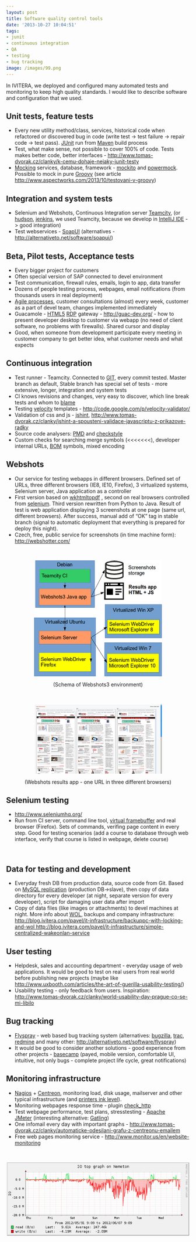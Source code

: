 ```yaml
---
layout: post
title: Software quality control tools
date: '2013-10-27 10:04:51'
tags:
- junit
- continuous integration
- QA
- testing
- bug tracking
image: /images/99.png
---
```

In IVITERA, we deployed and configured many automated tests and monitoring to keep high quality standards. I would like to describe software and configuration that we used.

<h2>Unit tests, feature tests</h2>
<ul>
<li>Every new utility method/class, services, historical code when refactored or discovered bug in code (write test -> test failure -> repair code -> test pass). <a href="http://junit.org/">JUnit</a> run from <a href="http://maven.apache.org/">Maven</a> build process</li>
<li>Test, what make sense, not possible to cover 100% of code. Tests makes better code, better interfaces - <a href="http://www.tomas-dvorak.cz/clanky/k-cemu-dohaje-nejaky-junit-testy">http://www.tomas-dvorak.cz/clanky/k-cemu-dohaje-nejaky-junit-testy</a></li>
<li><a href="http://en.wikipedia.org/wiki/Mock_object">Mocking</a> services, database, framework - <a href="http://code.google.com/p/mockito/">mockito</a> and <a href="http://code.google.com/p/powermock/">powermock</a>. Possible to mock in pure <a href="http://groovy.codehaus.org/">Groovy</a> (see article <a href="http://www.aspectworks.com/2013/10/testovani-v-groovy">http://www.aspectworks.com/2013/10/testovani-v-groovy</a>)</li>
</ul>
<h2>Integration and system tests</h2>
<ul>
<li>Selenium and Webshots, Continuous Integration server <a href="http://www.jetbrains.com/teamcity/">Teamcity</a>, (or <a href="http://hudson-ci.org/">hudson</a>, <a href="http://jenkins-ci.org/">jenkins</a>, we used Teamcity, because we develop in <a href="http://www.jetbrains.com/idea/">IntelliJ IDE</a> -> good integration)</li>
<li>Test webservices - <a href="http://www.soapui.org/">SoapUI</a> (alternatives - <a href="http://alternativeto.net/software/soapui/">http://alternativeto.net/software/soapui/</a>)</li>
</ul>
<h2>Beta, Pilot tests, Acceptance tests</h2>
<ul>
<li>Every bigger project for customers</li>
<li>Often special version of SAP connected to devel environment</li>
<li>Test communication, firewall rules, emails, login to app, data transfer</li>
<li>Dozens of people testing process, webpages, email notifications (from thousands users in real deployment)</li>
<li><a href="http://en.wikipedia.org/wiki/Agile_software_development">Agile processes</a>, customer consultations (almost) every week, customer as a part of devel team, changes implemented immediately</li>
<li>Guacamole - <a href="http://en.wikipedia.org/wiki/HTML5">HTML5</a> <a href="http://en.wikipedia.org/wiki/Remote_Desktop_Protocol">RDP</a> gateway - <a href="http://guac-dev.org/">http://guac-dev.org/</a> - how to present developer desktop to customer via webapp (no need of client software, no problems with firewalls). Shared cursor and display</li>
<li>Good, when someone from development participate every meeting in customer company to get better idea, what customer needs and what expects</li>
</ul>
<h2>Continuous integration</h2>
<ul>
<li>Test runner - Teamcity. Connected to <a href="http://git-scm.com/">GIT</a>, every commit tested. Master branch as default, Stable branch has special set of tests - more extensive, longer, integration and system tests</li>
<li>CI knows revisions and changes, very easy to discover, which line break tests and whom to <a href="https://www.kernel.org/pub/software/scm/git/docs/git-blame.html">blame</a></li>
<li>Testing <a href="http://velocity.apache.org/">velocity</a> templates - <a href="http://code.google.com/p/velocity-validator/">http://code.google.com/p/velocity-validator/</a></li>
<li>Validation of css and js - <a href="http://www.jshint.com/">jshint</a>, <a href="http://www.tomas-dvorak.cz/clanky/jshint-a-spousteni-validace-javascriptu-z-prikazove-radky"> http://www.tomas-dvorak.cz/clanky/jshint-a-spousteni-validace-javascriptu-z-prikazove-radky </a></li>
<li>Source code analysers: <a href="http://pmd.sourceforge.net/">PMD</a> and <a href="http://checkstyle.sourceforge.net/">checkstyle</a></li>
<li>Custom checks for searching merge symbols (<<<<<<<), developer internal URLs, <a href="http://cs.wikipedia.org/wiki/Byte_order_mark">BOM</a> symbols, mixed encoding</li>
</ul>
<h2>Webshots</h2>
<ul>
<li>Our service for testing webapps in different browsers. Defined set of URLs, three different browsers (IE8, IE10, Firefox), 3 virtualized systems, Selenium server, Java application as a controller</li>
<li>First version based on <a href="http://code.google.com/p/wkhtmltopdf/">wkhtmltopdf</a> , second on real browsers controlled from <a href="http://www.seleniumhq.org/">selenium</a>. Third version rewritten from Python to Java. Result of test is web application displaying 3 screenshots at one page (same url, different browsers). After success, manual add of “OK” tag in stable branch (signal to automatic deployment that everything is prepared for deploy this night).</li>
<li>Czech, free, public service for screenshots (in time machine form): <a href="http://webshotter.com/">http://webshotter.com/</a></li>
</ul>
<div> </div>
<p><img style="display: block; margin-left: auto; margin-right: auto;" src="/images/386.png" alt="" width="350" height="316" /></p>
<p style="text-align: center;">(Schema of Webshots3 environment)</p>
<p> </p>
<p><img style="display: block; margin-left: auto; margin-right: auto;" src="/images/387.png" alt="" width="350" height="190" /></p>
<p style="text-align: center;">(Webshots results app - one URL in three different browsers)</p>
<h2>Selenium testing</h2>
<ul>
<li><a href="http://www.seleniumhq.org/">http://www.seleniumhq.org/</a></li>
<li>Run from CI server, command line tool, <a href="http://en.wikipedia.org/wiki/Xvfb">virtual framebuffer</a> and real browser (Firefox). Sets of commands, verifing page content in every step. Good for testing scenarios (add a course to database through web interface, verify that course is listed in webpage, delete course)</li>
</ul>
<div> </div>
<h2>Data for testing and development</h2>
<ul>
<li>Everyday fresh DB from production data, source code from Git. Based on <a href="http://dev.mysql.com/doc/refman/5.0/en/replication.html">MySQL replication</a> (production DB->slave), then copy of data directory for every developer (at night, separate version for every developer), script for damaging user data after import</li>
<li>Copy of data files (like images or attachments) to devel machines at night. More info about <a href="http://en.wikipedia.org/wiki/Wake-on-LAN">WOL</a>, backups and company infrastructure: <a href="http://blog.ivitera.com/pavel/it-infrastructure/backuppc-with-locking-and-wol"> http://blog.ivitera.com/pavel/it-infrastructure/backuppc-with-locking-and-wol </a> <a href="http://blog.ivitera.com/pavel/it-infrastructure/simple-centralized-wakeonlan-service"> http://blog.ivitera.com/pavel/it-infrastructure/simple-centralized-wakeonlan-service</a></li>
</ul>
<h2>User testing</h2>
<ul>
<li>Helpdesk, sales and accounting department - everyday usage of web applications. It would be good to test on real users from real world before publishing new projects (maybe like <a href="http://www.uxbooth.com/articles/the-art-of-guerilla-usability-testing/">http</a><a href="http://www.uxbooth.com/articles/the-art-of-guerilla-usability-testing/">://www.uxbooth.com/articles/the-art-of-guerilla-usability-testing/</a>)</li>
<li>Usability testing - only feedback from users. Inspiration: <a href="http://www.tomas-dvorak.cz/clanky/world-usability-day-prague-co-se-mi-libilo"> http://www.tomas-dvorak.cz/clanky/world-usability-day-prague-co-se-mi-libilo</a></li>
</ul>
<h2>Bug tracking</h2>
<ul>
<li><a href="http://flyspray.org">Flyspray</a> - web based bug tracking system (alternatives: <a href="http://www.bugzilla.org/">bugzilla</a>, <a href="http://trac.edgewall.org/">trac</a>, <a href="http://www.redmine.org/">redmine</a> and many other: <a href="http://alternativeto.net/software/flyspray/">http://alternativeto.net/software/flyspray</a>)</li>
<li>It would be good to consider another solutions - good experience from other projects - <a href="https://basecamp.com/">basecamp</a> (payed, mobile version, comfortable UI, intuitive, not only bugs - complete project life cycle, great notifications)</li>
</ul>
<h2>Monitoring infrastructure</h2>
<ul>
<li><a href="http://www.nagios.org/">Nagios</a> + <a href="http://www.centreon.com/">Centreon</a>, monitoring load, disk usage, mailserver and other typical infrastructure (and <a href="http://www.tomas-dvorak.cz/clanky/monitorovani-stavu-inkoustu-v-hp-tiskarne-pomoci-nagios">printers ink level</a>). </li>
<li>Monitoring webpages response time - plugin <a href="https://www.nagios-plugins.org/doc/man/check_http.htm">check_http</a></li>
<li>Test webpage performance, test plans, stresstesting - <a href="http://jmeter.apache.org/">Apache JMeter</a> (interesting alternative: <a href="http://gatling-tool.org/">Gatling</a>)</li>
<li>One infomail every day with important graphs - <a href="http://www.tomas-dvorak.cz/clanky/automaticke-odesilani-grafu-z-centreonu-emailem">http://www.tomas-dvorak.cz/clanky/automaticke-odesilani-grafu-z-centreonu-emailem</a></li>
<li>Free web pages monitoring service - <a href="http://www.monitor.us/en/website-monitoring">http://www.monitor.us/en/website-monitoring</a></li>
</ul>
<p> </p>
<p><img style="display: block; margin-left: auto; margin-right: auto;" src="/images/99.png" alt="" width="500" height="200" /></p>
